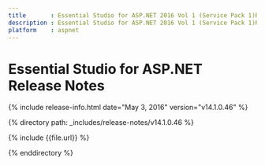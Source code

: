 ```yaml
---
title       : Essential Studio for ASP.NET 2016 Vol 1 (Service Pack 1)Release Notes
description : Essential Studio for ASP.NET 2016 Vol 1 (Service Pack 1)Release Notes
platform    : aspnet
---
```


# Essential Studio for ASP.NET Release Notes

{% include release-info.html date="May 3, 2016" version="v14.1.0.46" %} 

{% directory path: _includes/release-notes/v14.1.0.46 %}

{% include {{file.url}} %}

{% enddirectory %}